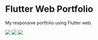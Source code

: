 # Flutter Web Portfolio

My responsive portfolio using Flutter web.

<img src="https://github.com/GeekAbdelouahed/flutter-web-portfolio/raw/master/screenshots/screenshot.png"/>
<img src="https://github.com/GeekAbdelouahed/flutter-web-portfolio/raw/master/screenshots/desktop-screenshot.png"/>
<img src="https://github.com/GeekAbdelouahed/flutter-web-portfolio/raw/master/screenshots/mobile-screenshot.png"/>
